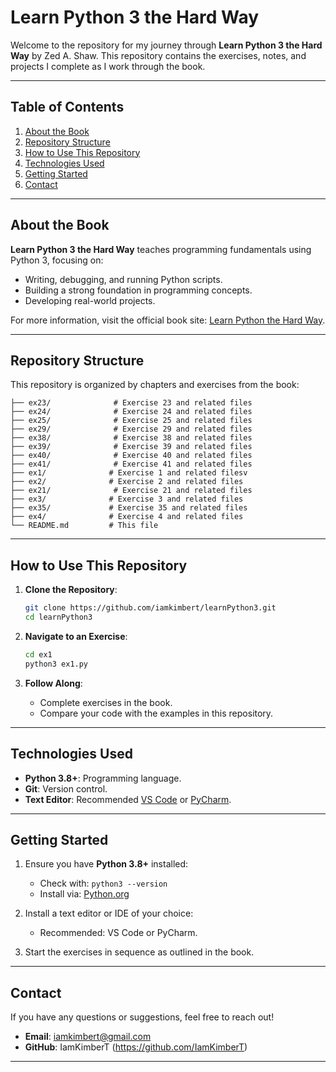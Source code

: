 # **Learn Python 3 the Hard Way**

Welcome to the repository for my journey through **Learn Python 3 the Hard Way** by Zed A. Shaw. This repository contains the exercises, notes, and projects I complete as I work through the book.

---

## **Table of Contents**
1. [About the Book](#about-the-book)
2. [Repository Structure](#repository-structure)
3. [How to Use This Repository](#how-to-use-this-repository)
4. [Technologies Used](#technologies-used)
5. [Getting Started](#getting-started)
6. [Contact](#contact)

---

## **About the Book**

**Learn Python 3 the Hard Way** teaches programming fundamentals using Python 3, focusing on:
- Writing, debugging, and running Python scripts.
- Building a strong foundation in programming concepts.
- Developing real-world projects.

For more information, visit the official book site: [Learn Python the Hard Way](https://learnpythonthehardway.org/).

---

## **Repository Structure**

This repository is organized by chapters and exercises from the book:

```
├── ex23/              # Exercise 23 and related files
├── ex24/              # Exercise 24 and related files
├── ex25/              # Exercise 25 and related files
├── ex29/              # Exercise 29 and related files
├── ex38/              # Exercise 38 and related files
├── ex39/              # Exercise 39 and related files
├── ex40/              # Exercise 40 and related files
├── ex41/              # Exercise 41 and related files
├── ex1/              # Exercise 1 and related filesv
├── ex2/              # Exercise 2 and related files
├── ex21/              # Exercise 21 and related files
├── ex3/              # Exercise 3 and related files
├── ex35/             # Exercise 35 and related files
├── ex4/              # Exercise 4 and related files
└── README.md         # This file
```

---

## **How to Use This Repository**

1. **Clone the Repository**:
   ```bash
   git clone https://github.com/iamkimbert/learnPython3.git
   cd learnPython3
   ```

2. **Navigate to an Exercise**:
   ```bash
   cd ex1
   python3 ex1.py
   ```

3. **Follow Along**:
   - Complete exercises in the book.
   - Compare your code with the examples in this repository.

---

## **Technologies Used**
- **Python 3.8+**: Programming language.
- **Git**: Version control.
- **Text Editor**: Recommended [VS Code](https://code.visualstudio.com/) or [PyCharm](https://www.jetbrains.com/pycharm/).

---

## **Getting Started**

1. Ensure you have **Python 3.8+** installed:
   - Check with: `python3 --version`
   - Install via: [Python.org](https://www.python.org/)

2. Install a text editor or IDE of your choice:
   - Recommended: VS Code or PyCharm.

3. Start the exercises in sequence as outlined in the book.

---

## **Contact**

If you have any questions or suggestions, feel free to reach out!

- **Email**: iamkimbert@gmail.com
- **GitHub**: IamKimberT (https://github.com/IamKimberT)

---
